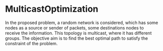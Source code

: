 # MulticastOptimization
In the proposed problem, a random network is considered, which has some nodes as a source or sender of packets, some destinations nodes to receive the information. This topology is multicast, where it has different groups. The objective aim is to find the best optimal path to satisfy the constraint of the problem.
